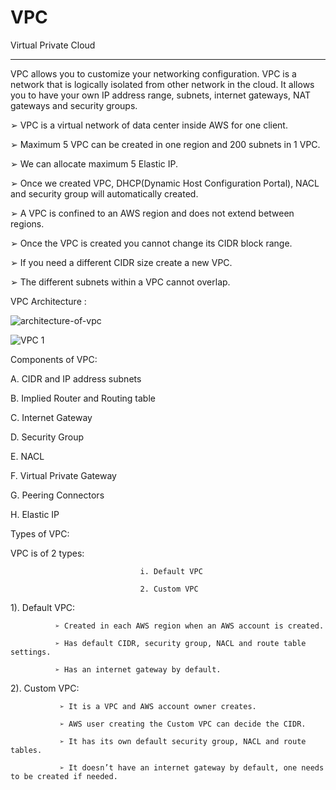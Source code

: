 # VPC
Virtual Private Cloud
_________________________________________________________________________________________________________________________________________________________________

VPC allows you to customize your networking configuration. VPC is a network that is logically isolated from other network in the cloud. It allows you to have your own IP address range, subnets, internet gateways, NAT gateways and security groups.  

➢ VPC is a virtual network of data center inside AWS for one client.

➢ Maximum 5 VPC can be created in one region and 200 subnets in 1 VPC.

➢ We can allocate maximum 5 Elastic IP.

➢ Once we created VPC, DHCP(Dynamic Host Configuration Portal), NACL and security group will automatically created.

➢ A VPC is confined to an AWS region and does not extend between regions.

➢ Once the VPC is created you cannot change its CIDR block range.

➢ If you need a different CIDR size create a new VPC.

➢ The different subnets within a VPC cannot overlap.

VPC Architecture :


![architecture-of-vpc](https://github.com/RanguRahul/VPC/assets/120587828/2fbb522e-0822-46e5-a409-375e985df580) 

![VPC 1](https://github.com/RanguRahul/VPC/assets/120587828/41e910b5-9e31-4237-9ebc-baaf2eee7e3b)



Components of VPC:

A. CIDR and IP address subnets

B. Implied Router and Routing table

C. Internet Gateway

D. Security Group

E. NACL

F. Virtual Private Gateway

G. Peering Connectors

H. Elastic IP
 
Types of VPC:

VPC is of 2 types:    

                                 i. Default VPC
                                 
                                 2. Custom VPC

1). Default VPC:

              ➢ Created in each AWS region when an AWS account is created.

              ➢ Has default CIDR, security group, NACL and route table settings.

              ➢ Has an internet gateway by default.

2). Custom VPC:

               ➢ It is a VPC and AWS account owner creates.
               
               ➢ AWS user creating the Custom VPC can decide the CIDR.

               ➢ It has its own default security group, NACL and route tables.

               ➢ It doesn’t have an internet gateway by default, one needs to be created if needed.

 




               

